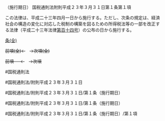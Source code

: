 （施行期日）
国税通則法附則平成２３年３月３１日第１条第１項

この法律は、平成二十三年四月一日から施行する。ただし、次条の規定は、経済社会の構造の変化に対応した税制の構築を図るための所得税法等の一部を改正する法律（平成二十三年法律[第百十四号](国税通則法＿＿＿＿附則平成２３年３月３１日第１条第１項第１１４号)）の公布の日から施行する。

[条(全)](国税通則法＿＿＿＿附則平成２３年３月３１日第１条_.md)

~~前項(全)←~~　~~→次項(全)~~

~~前項 　 ←~~　~~→次項~~



#国税通則法

#国税通則法/附則平成２３年３月３１日

#国税通則法/附則平成２３年３月３１日/第１条（施行期日）

#国税通則法/附則平成２３年３月３１日/第１条（施行期日）

#国税通則法/附則平成２３年３月３１日/第１条（施行期日）/第１項

